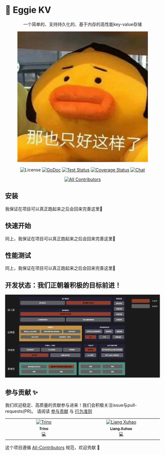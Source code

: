 # 🌚 Eggie KV
<div align="center">
一个简单的、支持持久化的、基于内存的高性能key-value存储

![Eggie KV logo](asset/logo.jpeg)

![License][license] [![GoDoc][doc-img]][doc] [![Test Status][ci-img]][ci] [![Coverage Status][cov-img]][cov] [![Chat][chat-img]][chat]

<!-- ALL-CONTRIBUTORS-BADGE:START - Do not remove or modify this section -->
[![All Contributors](https://img.shields.io/badge/all_contributors-2-orange.svg?style=flat-square)](#contributors-)
<!-- ALL-CONTRIBUTORS-BADGE:END -->
</div>

## 安装

我保证在项目可以真正跑起来之后会回来完善这里🫡

## 快速开始

同上，我保证在项目可以真正跑起来之后会回来完善这里🫡

## 性能测试

同上，我保证在项目可以真正跑起来之后会回来完善这里🫡

## 开发状态：我们正朝着积极的目标前进！

![Plan](asset/plan.png)

## 参与贡献 ✨

我们欢迎稳定、高质量的贡献参与进来！我们会积极关注issue与pull-requests(PR)。
请阅读 [参与贡献](CONTRIBUTING.md) 与 [行为准则](CODE_OF_CONDUCT.md)

<!-- ALL-CONTRIBUTORS-LIST:START - Do not remove or modify this section -->
<!-- prettier-ignore-start -->
<!-- markdownlint-disable -->
<table>
  <tbody>
    <tr>
      <td align="center" valign="top" width="14.28%"><a href="https://trinoooo.github.io/"><img src="https://avatars.githubusercontent.com/u/101500554?v=4?s=100" width="100px;" alt="Trino"/><br /><sub><b>Trino</b></sub></a><br /><a href="https://github.com/Trinoooo/eggie_kv/commits?author=Trinoooo" title="Code">💻</a></td>
      <td align="center" valign="top" width="14.28%"><a href="https://github.com/RocooHash"><img src="https://avatars.githubusercontent.com/u/53431133?v=4?s=100" width="100px;" alt="Liang Xuhao"/><br /><sub><b>Liang Xuhao</b></sub></a><br /><a href="https://github.com/Trinoooo/eggie_kv/commits?author=RocooHash" title="Code">💻</a></td>
    </tr>
  </tbody>
</table>

<!-- markdownlint-restore -->
<!-- prettier-ignore-end -->
<!-- ALL-CONTRIBUTORS-LIST:END -->

这个项目遵循 [All-Contributors](https://github.com/all-contributors/all-contributors) 规范，欢迎贡献 🎉

[license]: https://img.shields.io/github/license/Trinoooo/eggie_kv
[doc-img]: https://img.shields.io/badge/reference-reference?logo=go&labelColor=gray&color=blue&link=https%3A%2F%2Fpkg.go.dev%2Fgithub.com%2FTrinoooo%2Feggie_kv
[doc]: https://pkg.go.dev/github.com/Trinoooo/eggie_kv
[ci-img]: https://github.com/Trinoooo/eggie_kv/actions/workflows/test.yaml/badge.svg
[ci]: https://github.com/Trinoooo/eggie_kv/actions/workflows/test.yaml
[cov-img]: https://codecov.io/gh/Trinoooo/eggie_kv/graph/badge.svg?token=A86TGA8XOE
[cov]: https://codecov.io/gh/Trinoooo/eggie_kv
[chat-img]: https://img.shields.io/discord/1207634458497257522?logo=discord
[chat]: https://discord.gg/nbcTFntF
[contributor-img]: https://img.shields.io/github/all-contributors/Trinoooo/eggie_kv?color=ee8449&style=flat-square